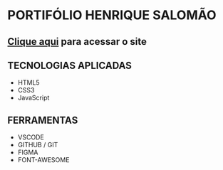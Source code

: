 # **PORTIFÓLIO HENRIQUE SALOMÃO**

## [Clique aqui](#) para acessar o site

## **TECNOLOGIAS APLICADAS**

- HTML5
- CSS3
- JavaScript


## **FERRAMENTAS**

- VSCODE
- GITHUB / GIT
- FIGMA
- FONT-AWESOME

